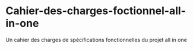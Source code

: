 # Cahier-des-charges-foctionnel-all-in-one
Un cahier des charges de spécifications fonctionnelles du projet all in one
